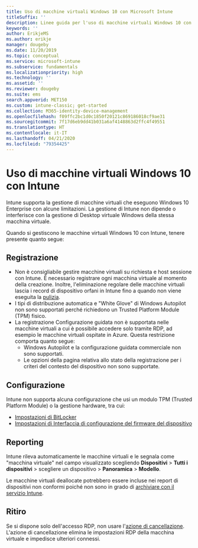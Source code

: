 ```yaml
---
title: Uso di macchine virtuali Windows 10 con Microsoft Intune
titleSuffix: ''
description: Linee guida per l'uso di macchine virtuali Windows 10 con Microsoft Intune
keywords: ''
author: ErikjeMS
ms.author: erikje
manager: dougeby
ms.date: 11/20/2019
ms.topic: conceptual
ms.service: microsoft-intune
ms.subservice: fundamentals
ms.localizationpriority: high
ms.technology: ''
ms.assetid: ''
ms.reviewer: dougeby
ms.suite: ems
search.appverid: MET150
ms.custom: intune-classic; get-started
ms.collection: M365-identity-device-management
ms.openlocfilehash: f09ffc2bc1d0c1850f20121c869186018cf9ae31
ms.sourcegitcommit: 7f17d6eb9dd41b031a6af4148863d2ffc4f49551
ms.translationtype: HT
ms.contentlocale: it-IT
ms.lasthandoff: 04/21/2020
ms.locfileid: "79354425"
---
```

# <a name="using-windows-10-virtual-machines-with-intune"></a>Uso di macchine virtuali Windows 10 con Intune

Intune supporta la gestione di macchine virtuali che eseguono Windows 10 Enterprise con alcune limitazioni. La gestione di Intune non dipende o interferisce con la gestione di Desktop virtuale Windows della stessa macchina virtuale.

Quando si gestiscono le macchine virtuali Windows 10 con Intune, tenere presente quanto segue:

## <a name="enrollment"></a>Registrazione
- Non è consigliabile gestire macchine virtuali su richiesta e host sessione con Intune. È necessario registrare ogni macchina virtuale al momento della creazione. Inoltre, l'eliminazione regolare delle macchine virtuali lascia i record di dispositivo orfani in Intune fino a quando non viene eseguita la [pulizia](../remote-actions/devices-wipe.md#automatically-delete-devices-with-cleanup-rules). 
- I tipi di distribuzione automatica e "White Glove" di Windows Autopilot non sono supportati perché richiedono un Trusted Platform Module (TPM) fisico. 
- La registrazione Configurazione guidata non è supportata nelle macchine virtuali a cui è possibile accedere solo tramite RDP, ad esempio le macchine virtuali ospitate in Azure. Questa restrizione comporta quanto segue:
    - Windows Autopilot e la configurazione guidata commerciale non sono supportati.
    - Le opzioni della pagina relativa allo stato della registrazione per i criteri del contesto del dispositivo non sono supportate.

## <a name="configuration"></a>Configurazione
Intune non supporta alcuna configurazione che usi un modulo TPM (Trusted Platform Module) o la gestione hardware, tra cui:
- [Impostazioni di BitLocker](../configuration/device-profiles.md#endpoint-protection)
- [Impostazioni di Interfaccia di configurazione del firmware del dispositivo](../configuration/device-profiles.md#device-firmware-configuration-interface)

## <a name="reporting"></a>Reporting
Intune rileva automaticamente le macchine virtuali e le segnala come "macchina virtuale" nel campo visualizzato scegliendo **Dispositivi** > **Tutti i dispositivi** > scegliere un dispositivo > **Panoramica** > **Modello**. 

Le macchine virtuali deallocate potrebbero essere incluse nei report di dispositivi non conformi poiché non sono in grado di [archiviare con il servizio Intune](../configuration/device-profile-troubleshoot.md#how-long-does-it-take-for-devices-to-get-a-policy-profile-or-app-after-they-are-assigned).

## <a name="retirement"></a>Ritiro
Se si dispone solo dell'accesso RDP, non usare l'[azione di cancellazione](../remote-actions/devices-wipe.md#wipe). L'azione di cancellazione elimina le impostazioni RDP della macchina virtuale e impedisce ulteriori connessi.


